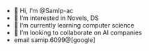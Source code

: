 - 👋 Hi, I’m @SamIp-ac
- 👀 I’m interested in Novels, DS
- 🌱 I’m currently learning computer science
- 💞️ I’m looking to collaborate on AI companies
- email samip.6099@[google]

<!---
SamIp-ac/SamIp-ac is a ✨ special ✨ repository because its `README.md` (this file) appears on your GitHub profile.
You can click the Preview link to take a look at your changes.
--->

